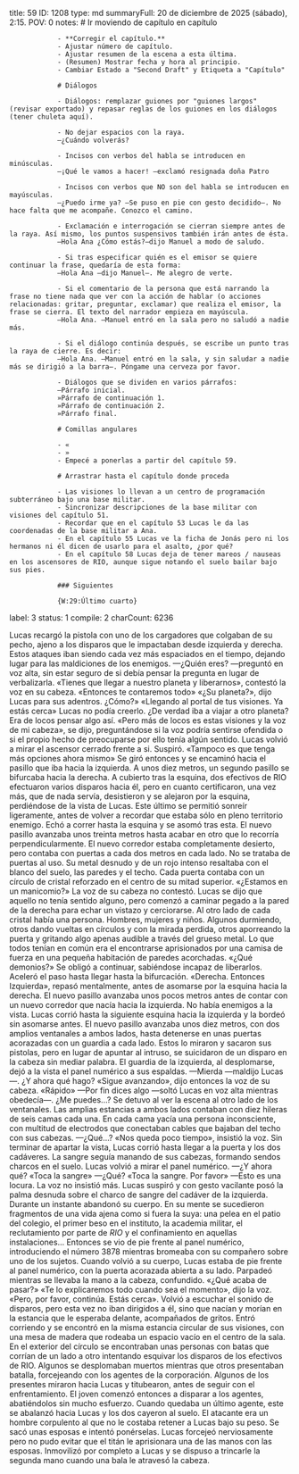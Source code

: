 title:          59
ID:             1208
type:           md
summaryFull:    20 de diciembre de 2025 (sábado), 2:15.
POV:            0
notes:          # Ir moviendo de capítulo en capítulo
                
                - **Corregir el capítulo.**
                - Ajustar número de capítulo.
                - Ajustar resumen de la escena a esta última.
                - (Resumen) Mostrar fecha y hora al principio.
                - Cambiar Estado a "Second Draft" y Etiqueta a "Capítulo"
                
                # Diálogos
                
                - Diálogos: remplazar guiones por "guiones largos" (revisar exportado) y repasar reglas de los guiones en los diálogos (tener chuleta aquí).
                
                - No dejar espacios con la raya.
                —¿Cuándo volverás?
                
                - Incisos con verbos del habla se introducen en minúsculas.
                —¡Qué le vamos a hacer! —exclamó resignada doña Patro
                
                - Incisos con verbos que NO son del habla se introducen en mayúsculas.
                —¿Puedo irme ya? —Se puso en pie con gesto decidido—. No hace falta que me acompañe. Conozco el camino.
                
                - Exclamación e interrogación se cierran siempre antes de la raya. Así mismo, los puntos suspensivos también irán antes de ésta.
                —Hola Ana ¿Cómo estás?—dijo Manuel a modo de saludo.
                
                - Si tras especificar quién es el emisor se quiere continuar la frase, quedaría de esta forma:
                —Hola Ana —dijo Manuel—. Me alegro de verte.
                
                - Si el comentario de la persona que está narrando la frase no tiene nada que ver con la acción de hablar (o acciones relacionadas: gritar, preguntar, exclamar) que realiza el emisor, la frase se cierra. El texto del narrador empieza en mayúscula.
                —Hola Ana. —Manuel entró en la sala pero no saludó a nadie más.
                
                - Si el diálogo continúa después, se escribe un punto tras la raya de cierre. Es decir:
                —Hola Ana. —Manuel entró en la sala, y sin saludar a nadie más se dirigió a la barra—. Póngame una cerveza por favor.
                
                - Diálogos que se dividen en varios párrafos:
                —Párrafo inicial.
                »Párrafo de continuación 1.
                »Párrafo de continuación 2.
                »Párrafo final.
                
                # Comillas angulares
                
                - «
                - »
                - Empecé a ponerlas a partir del capítulo 59.
                
                # Arrastrar hasta el capítulo donde proceda
                
                - Las visiones lo llevan a un centro de programación subterráneo bajo una base militar.
                - Sincronizar descripciones de la base militar con visiones del capítulo 51.
                - Recordar que en el capítulo 53 Lucas le da las coordenadas de la base militar a Ana.
                - En el capítulo 55 Lucas ve la ficha de Jonás pero ni los hermanos ni él dicen de usarlo para el asalto, ¿por qué?
                - En el capítulo 58 Lucas deja de tener mareos / nauseas en los ascensores de RIO, aunque sigue notando el suelo bailar bajo sus pies.
                
                ### Siguientes
                
                {W:29:Último cuarto}
label:          3
status:         1
compile:        2
charCount:      6236


Lucas recargó la pistola con uno de los cargadores que colgaban de su pecho, ajeno a los disparos que le impactaban desde izquierda y derecha. Estos ataques iban siendo cada vez más espaciados en el tiempo, dejando lugar para las maldiciones de los enemigos.
—¿Quién eres? —preguntó en voz alta, sin estar seguro de si debía pensar la pregunta en lugar de verbalizarla.
«Tienes que llegar a nuestro planeta y liberarnos», contestó la voz en su cabeza. «Entonces te contaremos todo»
«¿Su planeta?», dijo Lucas para sus adentros. ¿Cómo?»
«Llegando al portal de tus visiones. Ya estás cerca»
Lucas no podía creerlo. ¿De verdad iba a viajar a otro planeta? Era de locos pensar algo así.
«Pero más de locos es estas visiones y la voz de mi cabeza», se dijo, preguntándose si la voz podría sentirse ofendida o si el propio hecho de preocuparse por ello tenía algún sentido.
Lucas volvió a mirar el ascensor cerrado frente a si. Suspiró.
«Tampoco es que tenga más opciones ahora mismo»
Se giró entonces y se encaminó hacia el pasillo que iba hacia la izquierda. A unos diez metros, un segundo pasillo se bifurcaba hacia la derecha. A cubierto tras la esquina, dos efectivos de RIO efectuaron varios disparos hacia él, pero en cuanto certificaron, una vez más, que de nada servía, desistieron y se alejaron por la esquina, perdiéndose de la vista de Lucas.
Este último se permitió sonreír ligeramente, antes de volver a recordar que estaba sólo en pleno territorio enemigo.
Echó a correr hasta la esquina y se asomó tras esta. El nuevo pasillo avanzaba unos treinta metros hasta acabar en otro que lo recorría perpendicularmente. El nuevo corredor estaba completamente desierto, pero contaba con puertas a cada dos metros en cada lado.
No se trataba de puertas al uso. Su metal desnudo y de un rojo intenso resaltaba con el blanco del suelo, las paredes y el techo. Cada puerta contaba con un círculo de cristal reforzado en el centro de su mitad superior.
«¿Estamos en un manicomio?»
La voz de su cabeza no contestó. Lucas se dijo que aquello no tenía sentido alguno, pero comenzó a caminar pegado a la pared de la derecha para echar un vistazo y cerciorarse.
Al otro lado de cada cristal había una persona. Hombres, mujeres y niños. Algunos durmiendo, otros dando vueltas en círculos y con la mirada perdida, otros aporreando la puerta y gritando algo apenas audible a través del grueso metal.
Lo que todos tenían en común era el encontrarse aprisionados por una camisa de fuerza en una pequeña habitación de paredes acorchadas.
«¿Qué demonios?»
Se obligó a continuar, sabiéndose incapaz de liberarlos. Aceleró el paso hasta llegar hasta la bifurcación.
«Derecha. Entonces Izquierda», repasó mentalmente, antes de asomarse por la esquina hacia la derecha.
El nuevo pasillo avanzaba unos pocos metros antes de contar con un nuevo corredor que nacía hacia la izquierda. No había enemigos a la vista.
Lucas corrió hasta la siguiente esquina hacia la izquierda y la bordeó sin asomarse antes. El nuevo pasillo avanzaba unos diez metros, con dos amplios ventanales a ambos lados, hasta detenerse en unas puertas acorazadas con un guardia a cada lado. Estos lo miraron y sacaron sus pistolas, pero en lugar de apuntar al intruso, se suicidaron de un disparo en la cabeza sin mediar palabra.
El guardia de la izquierda, al desplomarse, dejó a la vista el panel numérico a sus espaldas.
—Mierda —maldijo Lucas—. ¿Y ahora qué hago?
«Sigue avanzando», dijo entonces la voz de su cabeza. «Rápido»
—Por fin dices algo —soltó Lucas en voz alta mientras obedecía—. ¿Me puedes...?
Se detuvo al ver la escena al otro lado de los ventanales. Las amplias estancias a ambos lados contaban con diez hileras de seis camas cada una. En cada cama yacía una persona inconsciente, con multitud de electrodos que conectaban cables que bajaban del techo con sus cabezas.
—¿Qué...?
«Nos queda poco tiempo», insistió la voz.
Sin terminar de apartar la vista, Lucas corrió hasta llegar a la puerta y los dos cadáveres. La sangre seguía manando de sus cabezas, formando sendos charcos en el suelo. Lucas volvió a mirar el panel numérico.
—¿Y ahora qué?
«Toca la sangre»
—¿Qué?
«Toca la sangre. Por favor»
—Esto es una locura.
La voz no insistió más. Lucas suspiró y con gesto vacilante posó la palma desnuda sobre el charco de sangre del cadáver de la izquierda.
Durante un instante abandonó su cuerpo. En su mente se sucedieron fragmentos de una vida ajena como si fuera la suya: una pelea en el patio del colegio, el primer beso en el instituto, la academia militar, el reclutamiento por parte de *RIO* y el confinamiento en aquellas instalaciones... Entonces se vio de pie frente al panel numérico, introduciendo el número 3878 mientras bromeaba con su compañero sobre uno de los sujetos.
Cuando volvió a su cuerpo, Lucas estaba de pie frente al panel numérico, con la puerta acorazada abierta a su lado.
Parpadeó mientras se llevaba la mano a la cabeza, confundido.
«¿Qué acaba de pasar?»
«Te lo explicaremos todo cuando sea el momento», dijo la voz. «Pero, por favor, continúa. Estás cerca».
Volvió a escuchar el sonido de disparos, pero esta vez no iban dirigidos a él, sino que nacían y morían en la estancia que le esperaba delante, acompañados de gritos.
Entró corriendo y se encontró en la misma estancia circular de sus visiones, con una mesa de madera que rodeaba un espacio vacío en el centro de la sala.  En el exterior del círculo se encontraban unas personas con batas que corrían de un lado a otro intentando esquivar los disparos de los efectivos de RIO. Algunos se desplomaban muertos mientras que otros presentaban batalla, forcejeando con los agentes de la corporación.
Algunos de los presentes miraron hacia Lucas y titubearon, antes de seguir con el enfrentamiento. El joven comenzó entonces a disparar a los agentes, abatiéndolos sin mucho esfuerzo. Cuando quedaba un último agente, este se abalanzó hacia Lucas y los dos cayeron al suelo. El atacante era un hombre corpulento al que no le costaba retener a Lucas bajo su peso. Se sacó unas esposas e intentó ponérselas.
Lucas forcejeó nerviosamente pero no pudo evitar que el titán le aprisionara una de las manos con las esposas. Inmovilizó por completo a Lucas y se dispuso a trincarle la segunda mano cuando una bala le atravesó la cabeza.
